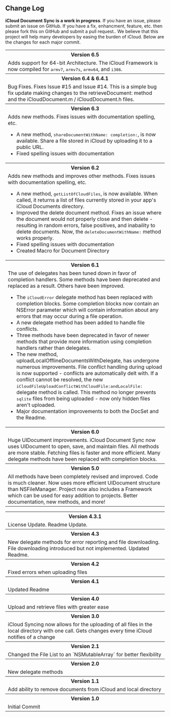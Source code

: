 ## Change Log
**iCloud Document Sync is a work in progress**. If you have an issue, please submit an issue on GitHub. If you have a fix, enhancment, feature, etc. then please fork this on GitHub and submit a pull request.. We believe that this project will help many developers by easing the burden of iCloud. Below are the changes for each major commit.

<table>
<tr><th colspan="2" style="text-align:center;"><b>Version 6.5</b></th></tr>
  <tr>
    <td>Adds support for 64-bit Architecture. The iCloud Framework is now compiled for <tt>armv7</tt>, <tt>armv7s</tt>, <tt>armv64</tt>, and <tt>i386</tt>.
    </td>
  </tr>
<tr><th colspan="2" style="text-align:center;"><b>Version 6.4 & 6.4.1</b></th></tr>
  <tr>
    <td>Bug Fixes. Fixes Issue #15 and Issue #14. This is a simple bug fix update making changes to the retrieveDocument: method and the iCloudDocument.m / iCloudDocument.h files.
    </td>
  </tr>
<tr><th colspan="2" style="text-align:center;"><b>Version 6.3</b></th></tr>
  <tr>
    <td>Adds new methods. Fixes issues with documentation spelling, etc.
    <ul>
   <li>A new method, <tt>shareDocumentWithName: completion:</tt>, is now available. Share a file stored in iCloud by uploading it to a public URL. </li>
    <li>Fixed spelling issues with documentation</li>
    </ul>
    </td>
  </tr>
<tr><th colspan="2" style="text-align:center;"><b>Version 6.2</b></th></tr>
  <tr>
    <td>Adds new methods and improves other methods. Fixes issues with documentation spelling, etc.
    <ul>
   <li>A new method, <tt>getListOfCloudFiles</tt>, is now available. When called, it returns a list of files currently stored in your app's iCloud Documents directory. </li>
    <li>Improved the delete document method. Fixes an issue where the document would not properly close and then delete - resulting in random errors, false positives, and inabaility to delete documents. Now, the <tt>deleteDocumentWithName:</tt> method works properly.</li>
    <li>Fixed spelling issues with documentation</li>
    <li>Created Macro for Document Directory</li>
    </ul>
    </td>
  </tr>
<tr><th colspan="2" style="text-align:center;"><b>Version 6.1</b></th></tr>
  <tr>
    <td>The use of delegates has been tuned down in favor of completion handlers. Some methods have been deprecated and replaced as a result. Others have been improved.
    <ul>
   <li>The <tt>iCloudError</tt> delegate method has been replaced with completion blocks. Some completion blocks now contain an NSError parameter which will contain information about any errors that may occur during a file operation. </li>
   <li>A new delegate method has been added to handle file conflicts.</li>
    <li>Three methods have been deprecated in favor of newer methods that provide more information using completion handlers rather than delegates.</li>
    <li>The new method, uploadLocalOfflineDocumentsWithDelegate, has undergone numerous improvements. File conflict handling during upload is now supported - conflicts are automatically delt with. If a conflict cannot be resolved, the new <tt>iCloudFileUploadConflictWithCloudFile:andLocalFile:</tt> delegate method is called. This method no longer prevents <tt>sqlite</tt> files from being uploaded - now only hidden files aren't uploaded.</li>
    <li>Major documentation improvements to both the DocSet and the Readme.</li>
    </ul>
    </td>
  </tr>
<tr><th colspan="2" style="text-align:center;"><b>Version 6.0</b></th></tr>
  <tr>
    <td>Huge UIDocument improvements. iCloud Document Sync now uses UIDocument to open, save, and maintain files. All methods are more stable. Fetching files is faster and more efficient. Many delegate methods have been replaced with completion blocks.
    </td>
  </tr>
  <tr><th colspan="2" style="text-align:center;"><b>Version 5.0</b></th></tr>
  <tr>
    <td>All methods have been completely revised and improved. Code is much cleaner. Now uses more efficient UIDocument structure than NSFileManager. Project now also includes a Framework which can be used for easy addition to projects. Better documentation, new methods, and more!
    </td>
  </tr>
</table>

<table>
  <tr><th colspan="2" style="text-align:center;">Version 4.3.1</th></tr>
  <tr>
    <td>License Update. Readme Update.  </td>
  </tr>
  <tr><th colspan="2" style="text-align:center;">Version 4.3</th></tr>
  <tr>
    <td>New delegate methods for error reporting and file downloading. File downloading introduced but not implemented. Updated Readme.</td>
  </tr>
  <tr><th colspan="2" style="text-align:center;">Version 4.2</th></tr>
  <tr>
    <td>Fixed errors when uploading files</td>
  </tr>
  <tr><th colspan="2" style="text-align:center;">Version 4.1</th></tr>
  <tr>
    <td>Updated Readme</td>
  </tr>
  <tr><th colspan="2" style="text-align:center;"><b>Version 4.0</b></th></tr>
  <tr>
    <td>Upload and retrieve files with greater ease </td>
  </tr>
  <tr><th colspan="2" style="text-align:center;">Version 3.0</th></tr>
  <tr>
    <td>iCloud Syncing now allows for the uploading of all files in the local directory with one call. Gets changes every time iCloud notifies of a change</td>
  </tr>
  <tr><th colspan="2" style="text-align:center;">Version 2.1</th></tr>
  <tr>
    <td>Changed the File List to an `NSMutableArray` for better flexibility</td>
  </tr>
  <tr><th colspan="2" style="text-align:center;">Version 2.0</th></tr>
  <tr>
    <td>New delegate methods</td>
  </tr>
  <tr><th colspan="2" style="text-align:center;"><b>Version 1.1</b></th></tr>
  <tr>
    <td>Add ability to remove documents from iCloud and local directory</td>
  </tr>
  <tr><th colspan="2" style="text-align:center;"><b>Version 1.0</b></th></tr>
  <tr>
    <td>Initial Commit</td>
  </tr>
</table>